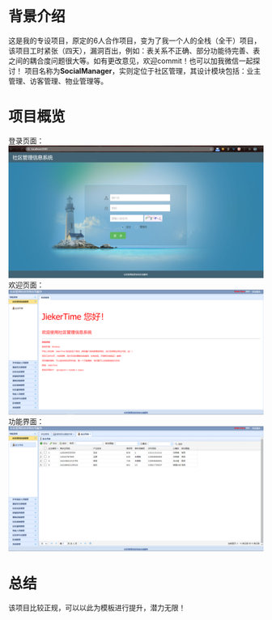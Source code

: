# 背景介绍
这是我的专设项目，原定的6人合作项目，变为了我一个人的全栈（全干）项目，该项目工时紧张（四天），漏洞百出，例如：表关系不正确、部分功能待完善、表之间的耦合度问题很大等。如有更改意见，欢迎commit！也可以加我微信一起探讨！
项目名称为**SocialManager**，实则定位于社区管理，其设计模块包括：业主管理、访客管理、物业管理等。
# 项目概览
登录页面：
![登录页面](pictures/login.jpg)
欢迎页面：
![欢迎页面](pictures/welcome.jpg)
功能界面：
![功能界面](pictures/show.jpg)
# 总结
该项目比较正规，可以以此为模板进行提升，潜力无限！